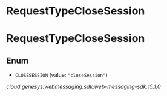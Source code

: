 # RequestTypeCloseSession


# RequestTypeCloseSession

## Enum


* `CLOSESESSION` (value: `"closeSession"`)




_cloud.genesys.webmessaging.sdk:web-messaging-sdk:15.1.0_
